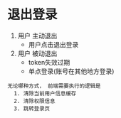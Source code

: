 # 退出登录

1. 用户 主动退出
   - 用户点击退出登录
2. 用户 被动退出
   -  token失效过期
   -  单点登录(账号在其他地方登录)

```
无论哪种方式， 前端需要执行的逻辑是
  1. 清除当前用户信息缓存
  2. 清除权限信息
  3. 跳转登录页
```
